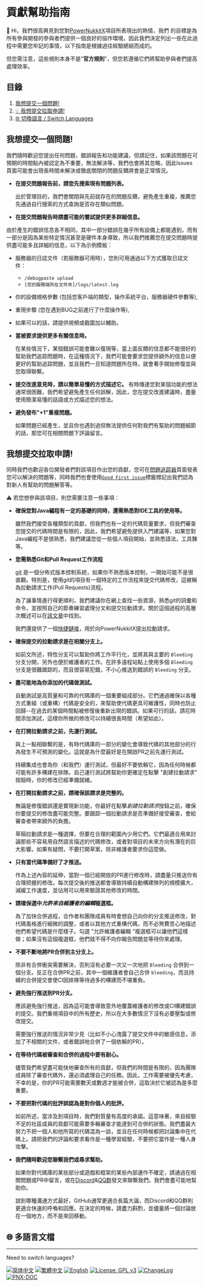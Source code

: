# 貢獻幫助指南
👋 Hi，我們很高興見到您對[PowerNukkitX](https://github.com/PowerNukkitX/PowerNukkitX)項目所表現出的熱情，我們 的目標是為所有參與開發的參與者們提供一個良好的協作環境，因此我們決定列出一些在此過程中需要您牢記的事情，以下指南是根據過往經驗總結而成的。

但您需注意，這些規則本身不是"**官方規則**"，但您若遵循它們將幫助參與者們提高處理效率。

## 目錄

1. <a href="#目錄-問題#1">   我想提交一個問題!</a>
2. <a href="#目錄-問題#2">💡 我想提交拉取申請!</a>
3. <a href="#目錄-多語言文檔">🌐 切換語言 / Switch Languages</a>

## <a id="目錄-問題#1"></a>   我想提交一個問題!

我們隨時歡迎您提出任何問題，錯誤報告和功能建議，但請記住，如果該問題在可預期的時間點內被認定為不重要，無法解決等，我們也會將其忽略，因此Issues頁面可能會出現長時間未解決或徹底關閉的問題反饋將會是正常情況。

* **在提交問題報告前，請您先搜索現有問題列表。**

  出於管理目的，我們會關閉與先前就存在的問題反饋，避免產生重複，推薦您先通過自行搜索的方式查詢是否存在類似問題。

* **在提交問題報告時請盡可能的嘗試提供更多詳細信息。**

由於產生的錯誤信息各不相同，其中一部分錯誤在幾乎所有設備上都能遇到，而有一部分是因為某些特定情況甚至是硬件本身導致，所以我們推薦您在提交問題時提供盡可能多且詳細的信息，以下為示例模板：

* 服務器的日誌文件（若服務器可用時），您則可用通過以下方式獲取日誌文件：
  * `/debugpaste upload`
  * `[您的服務端所在文件夾]/logs/latest.log`
* 你的設備規格參數 (包括您客戶端的類型，操作系統平台，服務器硬件參數等),
* 重現步驟 (您在遇到BUG之前進行了什麼操作等),
* 如果可以的話，請提供視頻或截圖加以輔助。

* **當被要求提供更多有關信息時。**

  在某些情況下，某個錯誤可能會難以復現等，當上面反饋的信息都不能很好的幫助我們追踪問題時，在這種情況下，我們可能會要求您提供額外的信息以便更好的幫助追踪問題，並且我們一旦知道問題所在時，就會著手開始修復並與您取得聯繫。

* **提交改進意見時，請以簡單易懂的方式描述它。**
  有時傳達您對某個功能的想法通常很困難，我們希望避免產生任何誤解，因此，您在提交改進建議時，盡量使用簡潔易懂的話語或方式描述您的想法。

* **避免發布"+1"重複問題。**

  如果問題已經產生，並且你也遇到過但無法提供任何對我們有幫助的問題細節的話，那您可在相關問題下評論留言。


## <a id="目錄-問題#2"></a>我想提交拉取申請!

同時我們也歡迎各位開發者們對該項目作出您的貢獻，您可在[問題追踪器](https://github.com/PowerNukkitX/PowerNukkitX/issues)頁面發表您可以解決的問題等，同時我們也會使用[`Good First issue`](https://github.com/PowerNukkitX/PowerNukkitX/issues?q=is%3Aissue+is%3Aopen+label%3Agood%20first%20issue)標籤標記出我們認為對新人有幫助的問題解答等。

⚠ 若您想參與該項目，則您需要注意一些事項：

* **確保您對Java編程有一定的基礎的同時，還需熟悉對IDE工具的使用等。**

  雖然我們接受各種類型的貢獻，但我們也有一定的代碼質量要求，但我們審查您提交的代碼時間是有限的，因此，我們希望避免提供入門建議等，如果您對Java編程不是很熟悉，我們建議您從一些個人項目開始，並熟悉語法，工具鍊等。

* **您需熟悉Git和Pull Request工作流程**

  [git](https://git-scm.com/) 是一個分佈式版本控制系統，如果你不熟悉版本控制，一開始可能不是很直觀。特別是，使用git的項目有一個特定的工作流程來提交代碼修改，這被稱為拉動請求工作(Pull Requests)流程。

  為了讓事情進行得更順利，我們建議你在網上查找一些資源，熟悉git的詞彙和命令，並按照自己的節奏練習處理分叉和提交拉動請求。關於這個過程的高層次概述可以在[該文章](https://help.github.com/en/github/collaborating-with-issues-and-pull-requests/proposing-changes-to-your-work-with-pull-requests)中找到。

  我們還提供了一個[快捷鏈接](https://github.com/powernukkitx/powernukkitx/pulls)，用於向PowerNukkitX提出拉動請求。
* **確保提交的拉動請求是在相關分支上。**

  如前文所述，特性分支可以幫助你將工作平行化，並將其與主要的 `Bleeding` 分支分開，另外也便於維護者的工作。在許多遠程站點上使用多個 `Bleeding` 分支是很難跟踪的，而且很容易犯錯，不小心推送到錯誤的 `Bleeding` 分支。

* **盡可能地為你添加的代碼做測試。**

  自動測試是高質量和可靠的代碼庫的一個重要組成部分。它們通過確保以各種方式重組（或重構）代碼是安全的，來幫助使代碼更具可維護性，同時也防止回歸--在過去的某個時間點被修復後重新出現的錯誤。如果可行的話，請花時間添加測試，這樣你所做的修改可以持續很長時間（希望如此）。
  
* **在打開拉動請求之前，先運行測試。**

  與上一點相聯繫的是，有時代碼庫的一部分的變化會導致代碼的其他部分的行為發生不可預測的變化。這就是為什麼最好是在開啟PR之前先運行測試。

  持續集成也會為你（和我們）運行測試，但最好不要依賴它，因為任何時候都可能有許多構建在排隊。自己運行測試將幫助你更確定在點擊 "創建拉動請求" 按鈕時，你的修改已經準備就緒。

* **在打開拉動請求之前，請確保該請求是完整的。**

  無論是修復錯誤還是實現新功能，你最好在點擊*創建拉動請求*按鈕之前，確保你要提交的修改盡可能完整。要跟踪一個拉動請求是否準備好接受審查，會給審查者帶來額外的負擔。

  草稿拉動請求是一種選擇，但要在合理的範圍內少用它們。它們最適合用來討論那些不容易用自然語言描述的代碼修改，或者對項目的未來方向有潛在的巨大影響。如果有疑問，不要打開草案，除非維護者要求你這麼做。
* **只有當代碼準備好了才推送。**

  作為上述內容的延伸，當對一個已經開放的PR進行修改時，請盡量只推送你有合理把握的修改。每次提交後的推送都會導致持續自動構建隊列的規模擴大，減緩工作速度，並佔用可以用來驗證其他修改的時間。

* **請確保選中*允許來自維護者的編輯*複選框。**

  為了加快合併過程，合作者和團隊成員有時會想自己向你的分支推送修改，對代碼風格進行細微的調整，或者以其他方式重構代碼，而不必煞費苦心地描述他們希望代碼是什麼樣子。勾選 "允許維護者編輯 "複選框可以讓他們這樣做；如果沒有這個複選框，他們就不得不向你報告問題並等待你來處理。

* **不要不斷地將PR合併到主分支上。**

  除非有合併衝突需要解決，否則沒有必要一次又一次地把 `Bleeding` 合併到一個分支。反正在合併PR之前，其中一個維護者會自己合併 `bleeding`，而且持續的合併提交會使CI因排隊等待過多的構建而不堪重負。
* **避免強行推送到PR分支。**

  應該避免強行推送，因為這可能會導致意外地覆蓋維護者的修改或CI構建錯誤的提交。我們重視項目中的所有歷史，所以在大多數情況下沒有必要壓製或修改提交。

  需要強行推送的情況非常少見（比如不小心洩露了提交文件中的敏感信息，添加了不相關的文件，或者錯誤地合併了一個依賴的PR）。

* **在等待代碼被審查和合併的過程中要有耐心。**
  
  儘管我們希望盡可能快地審查所有的貢獻，但我們的時間是有限的，因為團隊成員除了審查代碼外，還必須處理自己的任務。因此，工作需要被優先考慮，不幸的是，你的PR可能需要數天或數週才能被合併，這取決於它被認為是多麼重要。
  
* **不要把對代碼的批評誤認為是對你個人的批評。**

  如前所述，當涉及到項目時，我們對質量有高度的承諾。這意味著，來自經驗不足的社區成員的貢獻可能需要多輪審查才能達到可合併的狀態。我們盡最大努力不把一個人和他所寫的代碼混為一談，並且在任何時候都把討論集中在代碼上。請把我們的評論和要求看作是一種學習經驗，不要把它當作是一種人身攻擊。

* **我們隨時歡迎您聯繫我們或尋求幫助。**

  如果你對代碼庫的某些部分或遊戲和框架的某些內部運作不確定，請通過在相關問題或PR中留言，或在[Discord](https://discord.gg/j7UwsaNu4V)&[QQ群](https://jq.qq.com/?_wv=1027&k=6rm3gbUI)發文來聯繫我們。我們會盡可能地幫助你。

  說到哪種溝通方式最好，GitHub通常更適合長篇大論，而Discord和QQ群則更適合快速的呼喚和回應。在決定的時候，請盡力斟酌，並儘量將一個討論放在一個地方，而不是來回移動。
## <a id="目錄-多語言文檔"></a>🌐 多語言文檔

---
Need to switch languages? 

[![简体中文](https://img.shields.io/badge/简体中文-100%25-green?style=flat-square)](https://github.com/PowerNukkitX/PowerNukkitX/blob/master/CONTRIBUTING.md)
[![繁體中文](https://img.shields.io/badge/繁體中文-100%25-green?style=flat-square)](https://github.com/PowerNukkitX/PowerNukkitX/blob/master/blob/zh-cht/CONTRIBUTING.md)
[![English](https://img.shields.io/badge/English-100%25-green?style=flat-square)](https://github.com/PowerNukkitX/PowerNukkitX/blob/master/blob/en-us/CONTRIBUTING.md)
[![License: GPL v3](https://img.shields.io/badge/License-GPL%20v3-blue.svg?style=flat-square)](https://github.com/PowerNukkitX/PowerNukkitX/blob/master/LICENSE)
[![ChangeLog](https://img.shields.io/badge/更新日誌-blue?style=flat-square)](https://github.com/PowerNukkitX/PowerNukkitX/blob/master/CHANGELOG.md)
[![PNX-DOC](https://img.shields.io/badge/PNX-DOC文檔庫-blue?style=flat-square)](https://doc.powernukkitx.cn)